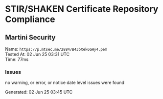 # STIR/SHAKEN Certificate Repository Compliance

## Martini Security

Name: `https://p.mtsec.me/2884/B4JbXek6GHy4.pem`\
Tested At: 02 Jun 25 03:31 UTC\
Time: 77ms

### Issues

no warning, or error, or notice date level issues were found

Generated: 02 Jun 25 03:45 UTC